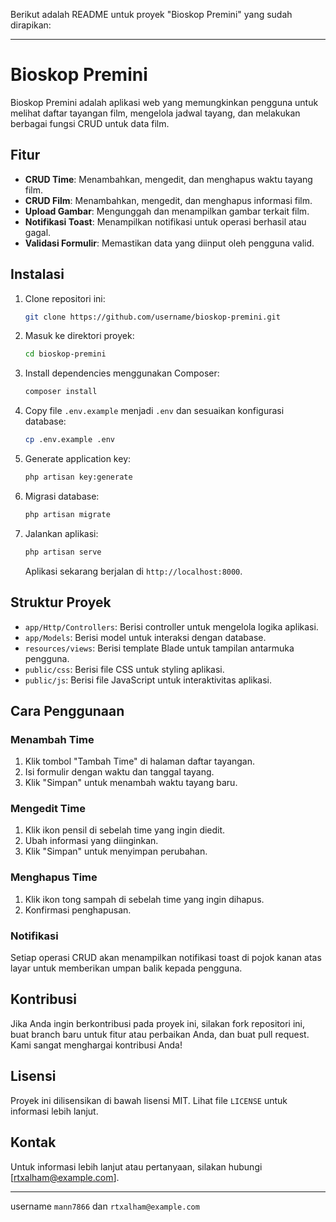 Berikut adalah README untuk proyek "Bioskop Premini" yang sudah dirapikan:

---

# Bioskop Premini

Bioskop Premini adalah aplikasi web yang memungkinkan pengguna untuk melihat daftar tayangan film, mengelola jadwal tayang, dan melakukan berbagai fungsi CRUD untuk data film.

## Fitur

- **CRUD Time**: Menambahkan, mengedit, dan menghapus waktu tayang film.
- **CRUD Film**: Menambahkan, mengedit, dan menghapus informasi film.
- **Upload Gambar**: Mengunggah dan menampilkan gambar terkait film.
- **Notifikasi Toast**: Menampilkan notifikasi untuk operasi berhasil atau gagal.
- **Validasi Formulir**: Memastikan data yang diinput oleh pengguna valid.

## Instalasi

1. Clone repositori ini:

    ```bash
    git clone https://github.com/username/bioskop-premini.git
    ```

2. Masuk ke direktori proyek:

    ```bash
    cd bioskop-premini
    ```

3. Install dependencies menggunakan Composer:

    ```bash
    composer install
    ```

4. Copy file `.env.example` menjadi `.env` dan sesuaikan konfigurasi database:

    ```bash
    cp .env.example .env
    ```

5. Generate application key:

    ```bash
    php artisan key:generate
    ```

6. Migrasi database:

    ```bash
    php artisan migrate
    ```

7. Jalankan aplikasi:

    ```bash
    php artisan serve
    ```

    Aplikasi sekarang berjalan di `http://localhost:8000`.

## Struktur Proyek

- `app/Http/Controllers`: Berisi controller untuk mengelola logika aplikasi.
- `app/Models`: Berisi model untuk interaksi dengan database.
- `resources/views`: Berisi template Blade untuk tampilan antarmuka pengguna.
- `public/css`: Berisi file CSS untuk styling aplikasi.
- `public/js`: Berisi file JavaScript untuk interaktivitas aplikasi.

## Cara Penggunaan

### Menambah Time

1. Klik tombol "Tambah Time" di halaman daftar tayangan.
2. Isi formulir dengan waktu dan tanggal tayang.
3. Klik "Simpan" untuk menambah waktu tayang baru.

### Mengedit Time

1. Klik ikon pensil di sebelah time yang ingin diedit.
2. Ubah informasi yang diinginkan.
3. Klik "Simpan" untuk menyimpan perubahan.

### Menghapus Time

1. Klik ikon tong sampah di sebelah time yang ingin dihapus.
2. Konfirmasi penghapusan.

### Notifikasi

Setiap operasi CRUD akan menampilkan notifikasi toast di pojok kanan atas layar untuk memberikan umpan balik kepada pengguna.

## Kontribusi

Jika Anda ingin berkontribusi pada proyek ini, silakan fork repositori ini, buat branch baru untuk fitur atau perbaikan Anda, dan buat pull request. Kami sangat menghargai kontribusi Anda!

## Lisensi

Proyek ini dilisensikan di bawah lisensi MIT. Lihat file `LICENSE` untuk informasi lebih lanjut.

## Kontak

Untuk informasi lebih lanjut atau pertanyaan, silakan hubungi [rtxalham@example.com].

---

username `mann7866` dan `rtxalham@example.com` 
